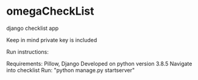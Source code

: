 # omegaCheckList
django checklist app

Keep in mind private key is included

Run instructions: 

Requirements: Pillow, Django
Developed on python version 3.8.5
Navigate into checklist 
Run: "python manage.py startserver"
